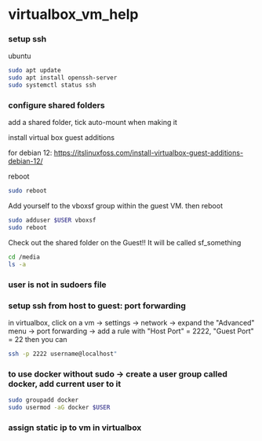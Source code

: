 # virtualbox_vm_help

### setup ssh  
ubuntu  
```bash
sudo apt update
sudo apt install openssh-server
sudo systemctl status ssh
```
### configure shared folders
add a shared folder, tick auto-mount when making it 

install virtual box guest additions 

for debian 12: https://itslinuxfoss.com/install-virtualbox-guest-additions-debian-12/

reboot
```bash
sudo reboot
```
Add yourself to the vboxsf group within the guest VM.
then reboot
```bash
sudo adduser $USER vboxsf
sudo reboot
```

Check out the shared folder on the Guest!! It will be called sf_something
```bash
cd /media
ls -a
```
### user is not in sudoers file


### setup ssh from host to guest: port forwarding 
in virtualbox, click on a vm -> settings -> network -> expand the "Advanced" menu -> port forwarding -> add a rule with "Host Port" = 2222, "Guest Port" = 22
then you can 
```bash
ssh -p 2222 username@localhost"
```


### to use docker without sudo -> create a user group called docker, add current user to it 
```bash
sudo groupadd docker
sudo usermod -aG docker $USER
```

### assign static ip to vm in virtualbox
